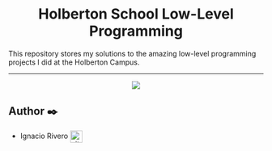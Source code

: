 <h1 align="center">Holberton School Low-Level Programming</h1>
This repository stores my solutions to the amazing low-level programming projects I did at the Holberton Campus.

---

<p align="center">
<a target="_blank" href="https://holbertonschool.uy"><img src="https://github.com/monoprosito/holbertonschool-low_level_programming/blob/master/holby.jpg?raw=true"></a>
</p>







## Author :black_nib:

* Ignacio Rivero <a href="https://github.com/rivero04" rel="nofollow"><img align="center" alt="github" src="https://www.vectorlogo.zone/logos/github/github-tile.svg" height="24" /></a>

